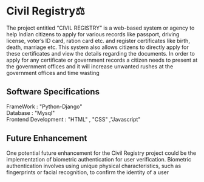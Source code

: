 # Civil Registry⚖

<p>  The project entitled “CIVIL REGISTRY” is a web-based system or agency to help 
Indian citizens to apply for various records like passport, driving license, voter’s ID card, ration card etc. 
and register certificates like birth, death, marriage etc. This system also allows citizens to directly apply 
for these certificates and view the details regarding the documents. In order to apply for any certificate or 
government records a citizen needs to present at the government offices and it will increase unwanted 
rushes at the government offices and time wasting</p>

## Software Specifications

FrameWork : "Python-Django"  
Database : "Mysql"  
Frontend Development : "HTML" , "CSS" ,"Javascript"  

## Future Enhancement
One potential future enhancement for the Civil Registry project could be the implementation of 
biometric authentication for user verification. Biometric authentication involves using unique 
physical characteristics, such as fingerprints or facial recognition, to confirm the identity of a 
user


